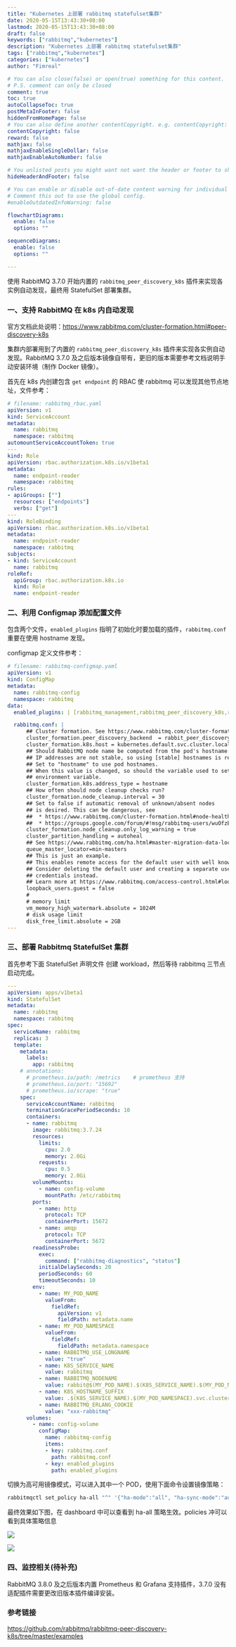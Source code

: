 ```yaml
---
title: "Kubernetes 上部署 rabbitmq statefulset集群"
date: 2020-05-15T13:43:30+08:00
lastmod: 2020-05-15T13:43:30+08:00
draft: false
keywords: ["rabbitmq","kubernetes"]
description: "Kubernetes 上部署 rabbitmq statefulset集群"
tags: ["rabbitmq","kubernetes"]
categories: ["kubernetes"]
author: "Fimreal"

# You can also close(false) or open(true) something for this content.
# P.S. comment can only be closed
comment: true
toc: true
autoCollapseToc: true
postMetaInFooter: false
hiddenFromHomePage: false
# You can also define another contentCopyright. e.g. contentCopyright: "This is another copyright."
contentCopyright: false
reward: false
mathjax: false
mathjaxEnableSingleDollar: false
mathjaxEnableAutoNumber: false

# You unlisted posts you might want not want the header or footer to show
hideHeaderAndFooter: false

# You can enable or disable out-of-date content warning for individual post.
# Comment this out to use the global config.
#enableOutdatedInfoWarning: false

flowchartDiagrams:
  enable: false
  options: ""

sequenceDiagrams:
  enable: false
  options: ""

---
```

使用 RabbitMQ 3.7.0 开始内置的 `rabbitmq_peer_discovery_k8s` 插件来实现各实例自动发现，最终用 StatefulSet 部署集群。

<!--more-->

### 一、支持 RabbitMQ 在 k8s 内自动发现

官方文档此处说明：https://www.rabbitmq.com/cluster-formation.html#peer-discovery-k8s

集群内部署用到了内置的 `rabbitmq_peer_discovery_k8s` 插件来实现各实例自动发现。RabbitMQ 3.7.0 及之后版本镜像自带有，更旧的版本需要参考文档说明手动安装环境（制作 Docker 镜像）。

首先在 k8s 内创建包含 `get endpoint` 的 RBAC 使 rabbitmq 可以发现其他节点地址，文件参考：

```yaml
# filename: rabbitmq_rbac.yaml
apiVersion: v1
kind: ServiceAccount
metadata:
  name: rabbitmq
  namespace: rabbitmq
automountServiceAccountToken: true
---
kind: Role
apiVersion: rbac.authorization.k8s.io/v1beta1
metadata:
  name: endpoint-reader
  namespace: rabbitmq
rules:
- apiGroups: [""]
  resources: ["endpoints"]
  verbs: ["get"]
---
kind: RoleBinding
apiVersion: rbac.authorization.k8s.io/v1beta1
metadata:
  name: endpoint-reader
  namespace: rabbitmq
subjects:
- kind: ServiceAccount
  name: rabbitmq
roleRef:
  apiGroup: rbac.authorization.k8s.io
  kind: Role
  name: endpoint-reader
```



### 二、利用 Configmap 添加配置文件

包含两个文件，`enabled_plugins` 指明了初始化时要加载的插件，`rabbitmq.conf` 重要在使用 hostname 发现。

configmap 定义文件参考：

```yaml
# filename: rabbitmq-configmap.yaml
apiVersion: v1
kind: ConfigMap
metadata:
  name: rabbitmq-config
  namespace: rabbitmq
data:
  enabled_plugins: | [rabbitmq_management,rabbitmq_peer_discovery_k8s,rabbitmq_shovel,rabbitmq_shovel_management].

  rabbitmq.conf: |
      ## Cluster formation. See https://www.rabbitmq.com/cluster-formation.html to learn more.
      cluster_formation.peer_discovery_backend  = rabbit_peer_discovery_k8s
      cluster_formation.k8s.host = kubernetes.default.svc.cluster.local
      ## Should RabbitMQ node name be computed from the pod's hostname or IP address?
      ## IP addresses are not stable, so using [stable] hostnames is recommended when possible.
      ## Set to "hostname" to use pod hostnames.
      ## When this value is changed, so should the variable used to set the RABBITMQ_NODENAME
      ## environment variable.
      cluster_formation.k8s.address_type = hostname
      ## How often should node cleanup checks run?
      cluster_formation.node_cleanup.interval = 30
      ## Set to false if automatic removal of unknown/absent nodes
      ## is desired. This can be dangerous, see
      ##  * https://www.rabbitmq.com/cluster-formation.html#node-health-checks-and-cleanup
      ##  * https://groups.google.com/forum/#!msg/rabbitmq-users/wuOfzEywHXo/k8z_HWIkBgAJ
      cluster_formation.node_cleanup.only_log_warning = true
      cluster_partition_handling = autoheal
      ## See https://www.rabbitmq.com/ha.html#master-migration-data-locality
      queue_master_locator=min-masters
      ## This is just an example.
      ## This enables remote access for the default user with well known credentials.
      ## Consider deleting the default user and creating a separate user with a set of generated
      ## credentials instead.
      ## Learn more at https://www.rabbitmq.com/access-control.html#loopback-users
      loopback_users.guest = false
      #
      # memory limit
      vm_memory_high_watermark.absolute = 1024M
      # disk usage limit
      disk_free_limit.absolute = 2GB
---
```



### 三、部署 Rabbitmq StatefulSet 集群

首先参考下面 StatefulSet 声明文件 创建 workload，然后等待 rabbitmq 三节点启动完成。

```yaml
---
apiVersion: apps/v1beta1
kind: StatefulSet
metadata:
  name: rabbitmq
  namespace: rabbitmq
spec:
  serviceName: rabbitmq
  replicas: 3
  template:
    metadata:
      labels:
        app: rabbitmq
    # annotations:
      # prometheus.io/path: /metrics    # prometheus 支持
      # prometheus.io/port: "15692"
      # prometheus.io/scrape: "true"
    spec:
      serviceAccountName: rabbitmq
      terminationGracePeriodSeconds: 10
      containers:
      - name: rabbitmq
        image: rabbitmq:3.7.24
        resources:
          limits:
            cpu: 2.0
            memory: 2.0Gi
          requests:
            cpu: 0.5
            memory: 2.0Gi
        volumeMounts:
          - name: config-volume
            mountPath: /etc/rabbitmq
        ports:
          - name: http
            protocol: TCP
            containerPort: 15672
          - name: amqp
            protocol: TCP
            containerPort: 5672
        readinessProbe:
          exec:
            command: ["rabbitmq-diagnostics", "status"]
          initialDelaySeconds: 20
          periodSeconds: 60
          timeoutSeconds: 10
        env:
          - name: MY_POD_NAME
            valueFrom:
              fieldRef:
                apiVersion: v1
                fieldPath: metadata.name
          - name: MY_POD_NAMESPACE
            valueFrom:
              fieldRef:
                fieldPath: metadata.namespace
          - name: RABBITMQ_USE_LONGNAME
            value: "true"
          - name: K8S_SERVICE_NAME
            value: rabbitmq
          - name: RABBITMQ_NODENAME
            value: rabbit@$(MY_POD_NAME).$(K8S_SERVICE_NAME).$(MY_POD_NAMESPACE).svc.cluster.local
          - name: K8S_HOSTNAME_SUFFIX
            value: .$(K8S_SERVICE_NAME).$(MY_POD_NAMESPACE).svc.cluster.local
          - name: RABBITMQ_ERLANG_COOKIE
            value: "xxx-rabbitmq"
      volumes:
        - name: config-volume
          configMap:
            name: rabbitmq-config
            items:
            - key: rabbitmq.conf
              path: rabbitmq.conf
            - key: enabled_plugins
              path: enabled_plugins
```

切换为高可用镜像模式，可以进入其中一个 POD，使用下面命令设置镜像策略：

```bash
rabbitmqctl set_policy ha-all "^" '{"ha-mode":"all", "ha-sync-mode":"automatic"}'
```

最终效果如下图，在 dashboard 中可以查看到 ha-all 策略生效。policies 冲可以看到具体策略信息


![](https://od.epurs.com/images/2020/05/15/XmYNb1VBe2/Snipaste_2020-05-15_13-21-01.png)

![](https://od.epurs.com/images/2020/05/15/LzHpl19zgN/Snipaste_2020-05-15_13-23-26.png)


### 四、监控相关(待补充)

RabbitMQ 3.8.0 及之后版本内置 Prometheus 和 Grafana 支持插件，3.7.0 没有适配插件需要更改旧版本插件编译安装。



### 参考链接

https://github.com/rabbitmq/rabbitmq-peer-discovery-k8s/tree/master/examples



